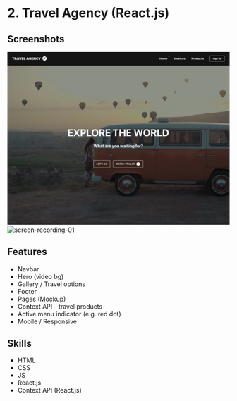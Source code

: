 # 2. Travel Agency (React.js)
## Screenshots
![screenshot-01](./screenshots/screenshot-01.png)
![screen-recording-01](./screenshots/screen-recording-01.gif)

## Features
- Navbar
- Hero (video bg)
- Gallery / Travel options
- Footer
- Pages (Mockup)
- Context API - travel products
- Active menu indicator (e.g. red dot)
- Mobile / Responsive

## Skills
- HTML
- CSS
- JS
- React.js
- Context API (React.js)